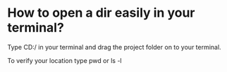 # How to open a dir easily in your terminal?

Type CD:/ in your terminal and drag the project folder on to your terminal.

To verify your location type pwd or ls -l